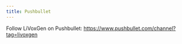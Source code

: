 ```yaml
---
title: Pushbullet
---
```

Follow LiVoxGen on Pushbullet: https://www.pushbullet.com/channel?tag=livoxgen
